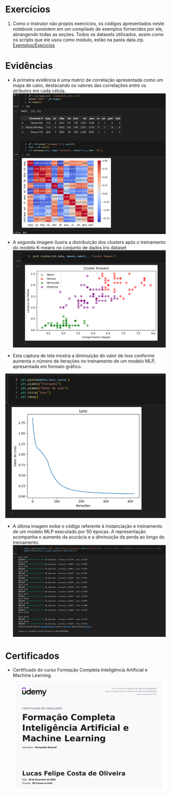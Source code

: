 # Exercícios

1. Como o instrutor não propôs exercícios, os códigos apresentados neste notebook consistem em um compilado de exemplos fornecidos por ele, abrangendo todas as seções. Todos os datasets utilizados, assim como os scripts que ele usou como módulo, estão na pasta data.zip.
[Exemplos/Execicios](exercicios/exercicios_ia_ml.ipynb)



# Evidências


- A primeira evidência é uma matriz de correlação apresentada como um mapa de calor, destacando os valores das correlações entre os atributos em cada célula.
![Evidencia 1](evidencias/evi_1.png)


- A segunda imagem ilustra a distribuição dos clusters após o treinamento do modelo K-means no conjunto de dados Iris dataset
![Evidencia 2](evidencias/evi_2.png)


- Esta captura de tela mostra a diminuição do valor de loss conforme aumenta o número de iterações no treinamento de um modelo MLP, apresentada em formato gráfico.

![Evidencia 3](evidencias/evi_3.png)


- A última imagem exibe o código referente à instanciação e treinamento de um modelo MLP executado por 50 épocas. A representação acompanha o aumento da acurácia e a diminuição da perda ao longo do treinamento.
![Evidencia 4](evidencias/evi_4.png)



# Certificados


- Certificado do curso Formação Completa Inteligência Artificial e Machine Learning.
![Curso ABC](certificados/Formação_em_IA_e_ML.jpg)



